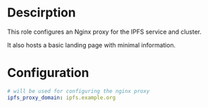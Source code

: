 # Descirption

This role configures an Nginx proxy for the IPFS service and cluster.

It also hosts a basic landing page with minimal information.

# Configuration

```yml
# will be used for configuring the nginx proxy
ipfs_proxy_domain: ipfs.example.org
```
